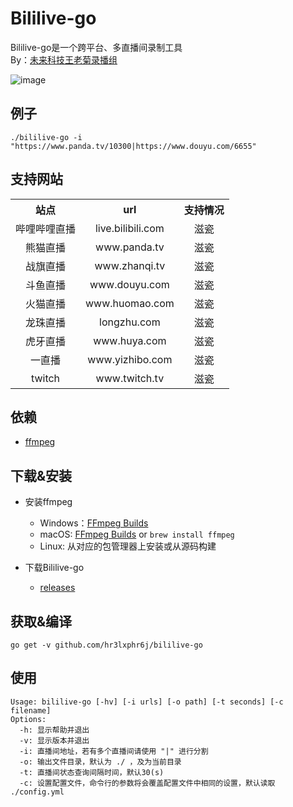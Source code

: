 # Bililive-go

Bililive-go是一个跨平台、多直播间录制工具   
By：[未来科技王老菊录播组](https://space.bilibili.com/18578203/)   

![image](https://github.com/hr3lxphr6j/bililive-go/raw/master/screenshot.png)


## 例子
```
./bililive-go -i "https://www.panda.tv/10300|https://www.douyu.com/6655"
```

## 支持网站

<table>
    <tr align="center">
        <th>站点</th>
        <th>url</th>
        <th>支持情况</th>
    </tr>
    <tr align="center">
        <td>哔哩哔哩直播</td>
        <td>live.bilibili.com</td>
        <td>滋瓷</td>
    </tr>
    <tr align="center">
        <td>熊猫直播</td>
        <td>www.panda.tv</td>
        <td>滋瓷</td>
    </tr>
    <tr align="center">
        <td>战旗直播</td>
        <td>www.zhanqi.tv</td>
        <td>滋瓷</td>
    </tr>
    <tr align="center">
        <td>斗鱼直播</td>
        <td>www.douyu.com</td>
        <td>滋瓷</td>
    </tr>
    <tr align="center">
        <td>火猫直播</td>
        <td>www.huomao.com</td>
        <td>滋瓷</td>
    </tr>
    <tr align="center">
        <td>龙珠直播</td>
        <td>longzhu.com</td>
        <td>滋瓷</td>
    </tr>
    <tr align="center">
        <td>虎牙直播</td>
        <td>www.huya.com</td>
        <td>滋瓷</td>
    </tr>
    <tr align="center">
        <td>一直播</td>
        <td>www.yizhibo.com</td>
        <td>滋瓷</td>
    </tr>
    <tr align="center">
        <td>twitch</td>
        <td>www.twitch.tv</td>
        <td>滋瓷</td>
    </tr>
</table>

## 依赖
* [ffmpeg](https://ffmpeg.org/)

## 下载&安装
* 安装ffmpeg
    * Windows：[FFmpeg Builds](https://ffmpeg.zeranoe.com/builds/)
    * macOS: [FFmpeg Builds](https://ffmpeg.zeranoe.com/builds/) or `brew install ffmpeg`
    * Linux: 从对应的包管理器上安装或从源码构建

* 下载Bililive-go 
    * [releases](https://github.com/hr3lxphr6j/bililive-go/releases)

## 获取&编译
`go get -v github.com/hr3lxphr6j/bililive-go`

## 使用
```
Usage: bililive-go [-hv] [-i urls] [-o path] [-t seconds] [-c filename]
Options:
  -h: 显示帮助并退出
  -v: 显示版本并退出
  -i: 直播间地址，若有多个直播间请使用 "|" 进行分割
  -o: 输出文件目录，默认为 ./ ，及为当前目录 
  -t: 直播间状态查询间隔时间，默认30(s)
  -c: 设置配置文件，命令行的参数将会覆盖配置文件中相同的设置，默认读取 ./config.yml
```